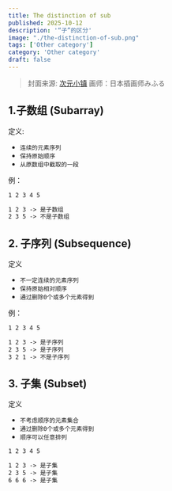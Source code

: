 ```yaml
---
title: The distinction of sub
published: 2025-10-12
description: '“子”的区分'
image: "./the-distinction-of-sub.png"
tags: ['Other category']
category: 'Other category'
draft: false 
---
```


> 封面来源: [次元小镇](https://dimtown.com/50821.html)
> 画师：日本插画师みふる

## 1.子数组 (Subarray)

定义:

- `连续的元素序列`
- `保持原始顺序`
- `从原数组中截取的一段`

例：

```md
1 2 3 4 5

1 2 3 -> 是子数组
2 3 5 -> 不是子数组
```

## 2. 子序列 (Subsequence)

定义

- `不一定连续的元素序列`
- `保持原始相对顺序`
- `通过删除0个或多个元素得到`

例：

```md
1 2 3 4 5

1 2 3 -> 是子序列
2 3 5 -> 是子序列
3 2 1 -> 不是子序列
```

## 3. 子集 (Subset)

定义

- `不考虑顺序的元素集合`
- `通过删除0个或多个元素得到`
- `顺序可以任意排列`

```md
1 2 3 4 5

1 2 3 -> 是子集
2 3 5 -> 是子集
6 6 6 -> 是子集
```
